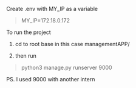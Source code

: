 Create .env with MY_IP as a variable

>MY_IP=172.18.0.172 

To run the project

1. cd to root base in this case managementAPP/

2. then run
>python3 manage.py runserver 9000

PS. I used 9000 with another intern